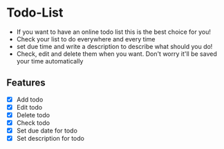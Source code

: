 # Todo-List
- If you want to have an online todo list this is the best choice for you!
- Check your list to do everywhere and every time
- set due time and write a description to describe what should you do!
- Check, edit and delete them when you want. Don't worry it'll be saved your time automatically

## Features
- [x] Add todo
- [x] Edit todo
- [x] Delete todo
- [x] Check todo
- [x] Set due date for todo
- [x] Set description for todo